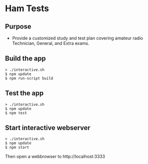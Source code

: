 # Ham Tests

## Purpose

- Provide a customized study and test plan covering amateur radio Technician, General, and Extra exams.

## Build the app

```
> ./interactive.sh
$ npm update
$ npm run-script build
```

## Test the app

```
> ./interactive.sh
$ npm update
$ npm test
```

## Start interactive webserver

```
> ./interactive.sh
$ npm update
$ npm start
```

Then open a webbrowser to http://localhost:3333


